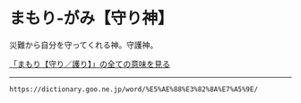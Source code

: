 # まもり‐がみ【守り神】

災難から自分を守ってくれる神。守護神。

[「まもり【守り／護り】」の全ての意味を見る](https://dictionary.goo.ne.jp/word/%E5%AE%88%E3%82%8A/#jn-209628)

---
`https://dictionary.goo.ne.jp/word/%E5%AE%88%E3%82%8A%E7%A5%9E/`